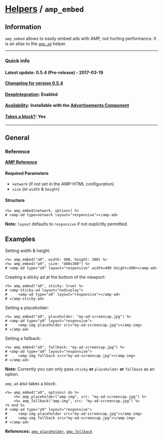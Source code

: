 
# [Helpers](https://github.com/slooob/amp-html/tree/master/lib/amp-html/helpers/docs#amp-html-helpers) / `amp_embed`


## Information

`amp_embed` allows to easily embed ads with AMP, not hurting performance. It is an alias to the [`amp_ad`](https://github.com/slooob/amp-html/tree/master/lib/amp-html/helpers/docs/amp_ad.md) helper.

---

### Quick info

#### Latest update: 0.5.4 (Pre-release) - 2017-03-19

[**Changelog for version 0.5.4**](https://github.com/slooob/amp-html/blob/master/CHANGELOG.md#054-pre-release---2017-03-19)

#### [DeepIntegration](https://github.com/slooob/amp-html/tree/master/lib/amp-html/helpers/docs#deepintegration-helpers): Enabled

#### [Availability](https://github.com/slooob/amp-html/tree/master/lib/amp-html/helpers/docs#availability-of-helpers): Installable with the [Advertisements Component](https://github.com/slooob/amp-html/tree/master/lib/amp-html/components/docs/ad.md)

#### [Takes a block?](https://github.com/slooob/amp-html/tree/master/lib/amp-html/helpers/docs#takes-a-block): Yes

---

## General

### Reference

[**AMP Reference**](https://www.ampproject.org/docs/reference/components/ads/amp-ad)

#### Required Parameters

* `network` (if not set in the AMP-HTML configuration)
* `size` (or `width` & `height`)

#### Structure

    <%= amp_embed(network, options) %>
    # <amp-ad type=network layout="responsive"></amp-ad>

**Note:** `layout` defaults to `responsive` if not explicitly permitted.


## Examples

Setting width & height:

    <%= amp_embed("a9", width: 400, height: 300) %>
    <%= amp_embed("a9", size: "400x300") %>
    # <amp-ad type="a9" layout="responsive" width=400 height=300></amp-ad>

Creating a sticky ad at the bottom of the viewport:

    <%= amp_embed("a9", sticky: true) %>
    # <amp-sticky-ad layout="nodisplay">
    #     <amp-ad type="a9" layout="responsive"></amp-ad>
    # </amp-sticky-ad>

Setting a placeholder:

    <%= amp_embed("a9", placeholder: "my-ad-screencap.jpg") %>
    # <amp-ad type="a9" layout="responsive">
    #     <amp-img placeholder src="my-ad-screencap.jpg"></amp-img>
    # </amp-ad>

Setting a fallback:

    <%= amp_embed("a9", fallback: "my-ad-screencap.jpg") %>
    # <amp-ad type="a9" layout="responsive">
    #     <amp-img fallback src="my-ad-screencap.jpg"></amp-img>
    # </amp-ad>

**Note:** Currently you can only pass `sticky` **or** `placeholder` **or** `fallback` as an option.

`amp_ad` also takes a block:

    <%= amp_embed("a9", options) do %>
        <%= amp_placeholder("amp-img", src: "my-ad-screencap.jpg") %>
        <%= amp_fallback("amp-img", src: "my-ad-screencap.jpg") %>
    <% end %>
    # <amp-ad type="a9" layout="responsive">
    #     <amp-img placeholder src="my-ad-screencap.jpg"></amp-img>
    #     <amp-img fallback src="my-ad-screencap.jpg"></amp-img>
    # </amp-ad>

**References:** [`amp_placeholder`](https://github.com/slooob/amp-html/blob/master/lib/amp-html/helpers/docs/amp_placeholder.md), [`amp_fallback`](https://github.com/slooob/amp-html/blob/master/lib/amp-html/helpers/docs/amp_fallback.md)
